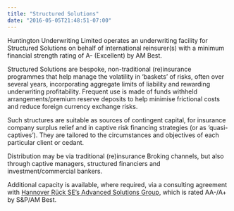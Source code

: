 ```yaml
---
title: "Structured Solutions"
date: "2016-05-05T21:48:51-07:00"
---
```

Huntington Underwriting Limited operates an underwriting facility for Structured Solutions on behalf of international reinsurer(s) with a minimum financial strength rating of A- (Excellent) by AM Best.

Structured Solutions are bespoke, non-traditional (re)insurance programmes that help manage the volatility in ‘baskets’ of risks, often over several years, incorporating aggregate limits of liability and rewarding underwriting profitability. Frequent use is made of funds withheld arrangements/premium reserve deposits to help minimise frictional costs and reduce foreign currency exchange risks.

Such structures are suitable as sources of contingent capital, for insurance company surplus relief and in captive risk financing strategies (or as ‘quasi-captives’). They are tailored to the circumstances and objectives of each particular client or cedant.

Distribution may be via traditional (re)insurance Broking channels, but also through captive managers, structured financiers and investment/commercial bankers.

Additional capacity is available, where required, via a consulting agreement with [Hannover Rück SE’s Advanced Solutions Group](https://www.hannover-re.com/247549/global-reinsurance), which is rated AA-/A+ by S&P/AM Best.

